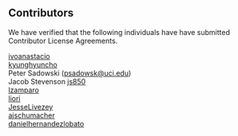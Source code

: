 Contributors
------------
We have verified that the following individuals have have submitted 
Contributor License Agreements.

[ivoanastacio](https://github.com/HIPS/Spearmint/pull/4)  
[kyunghyuncho](https://github.com/HIPS/Spearmint/pull/5)  
Peter Sadowski (psadowsk@uci.edu)  
Jacob Stevenson [js850](https://github.com/HIPS/Spearmint/pull/7)  
[lzamparo](https://github.com/HIPS/Spearmint/pull/9)  
[liori](https://github.com/HIPS/Spearmint/pull/13)  
[JesseLivezey](https://github.com/HIPS/Spearmint/pull/16)  
[ajschumacher](https://github.com/HIPS/Spearmint/pull/40)  
[danielhernandezlobato](https://github.com/HIPS/Spearmint/issues/53)
